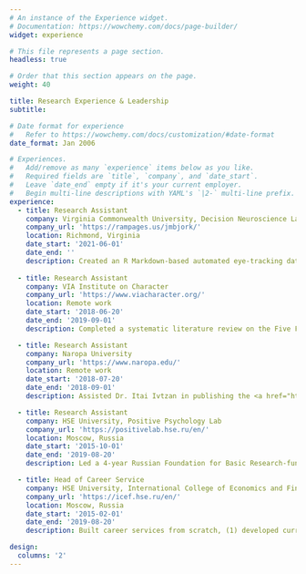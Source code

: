 ```yaml
---
# An instance of the Experience widget.
# Documentation: https://wowchemy.com/docs/page-builder/
widget: experience

# This file represents a page section.
headless: true

# Order that this section appears on the page.
weight: 40

title: Research Experience & Leadership
subtitle:

# Date format for experience
#   Refer to https://wowchemy.com/docs/customization/#date-format
date_format: Jan 2006

# Experiences.
#   Add/remove as many `experience` items below as you like.
#   Required fields are `title`, `company`, and `date_start`.
#   Leave `date_end` empty if it's your current employer.
#   Begin multi-line descriptions with YAML's `|2-` multi-line prefix.
experience:
  - title: Research Assistant
    company: Virginia Commonwealth University, Decision Neuroscience Lab
    company_url: 'https://rampages.us/jmbjork/'
    location: Richmond, Virginia
    date_start: '2021-06-01'
    date_end: ''
    description: Created an R Markdown-based automated eye-tracking data analysis and reporting pipeline (valid trials identification, saccade detection, first saccade/fixation analysis) and a Shiny app for raw data visualization.
        
  - title: Research Assistant
    company: VIA Institute on Character
    company_url: 'https://www.viacharacter.org/'
    location: Remote work
    date_start: '2018-06-20'
    date_end: '2019-09-01'
    description: Completed a systematic literature review on the Five Facet Mindfulness Questionnaire (73 studies; 18,609 participants), completed literature reviews on mindfulness and character strengths.

  - title: Research Assistant
    company: Naropa University
    company_url: 'https://www.naropa.edu/'
    location: Remote work
    date_start: '2018-07-20'
    date_end: '2018-09-01'
    description: Assisted Dr. Itai Ivtzan in publishing the <a href="https://www.routledge.com/Handbook-of-Mindfulness-Based-Programmes-Mindfulness-Interventions-from/Ivtzan/p/book/9781138240940">Handbook of Mindfulness-Based Programmes</a>.

  - title: Research Assistant
    company: HSE University, Positive Psychology Lab
    company_url: 'https://positivelab.hse.ru/en/'
    location: Moscow, Russia
    date_start: '2015-10-01'
    date_end: '2019-08-20'
    description: Led a 4-year Russian Foundation for Basic Research-funded project on career calling among Russian students, (1) theoretical analysis, including religious and philosophical roots and contemporary research, (2) exploratory qualitative study, (3) intervention study.

  - title: Head of Career Service
    company: HSE University, International College of Economics and Finance
    company_url: 'https://icef.hse.ru/en/'
    location: Moscow, Russia
    date_start: '2015-02-01'
    date_end: '2019-08-20'
    description: Built career services from scratch, (1) developed curriculum for career orientation and job search training, (2) provided individual career counseling, (3) built a network of partner employers and organized several employer-taught elective courses and countless career events, (4) updated and maintained alumni database, (5) launched alumni-student mentor program and networking meetings.

design:
  columns: '2'
---
```


